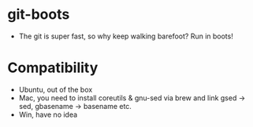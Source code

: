 git-boots
=====

* The git is super fast, so why keep walking barefoot? Run in boots!

Compatibility
=====

* Ubuntu, out of the box
* Mac, you need to install coreutils & gnu-sed via brew and link gsed -> sed, gbasename -> basename etc.
* Win, have no idea
